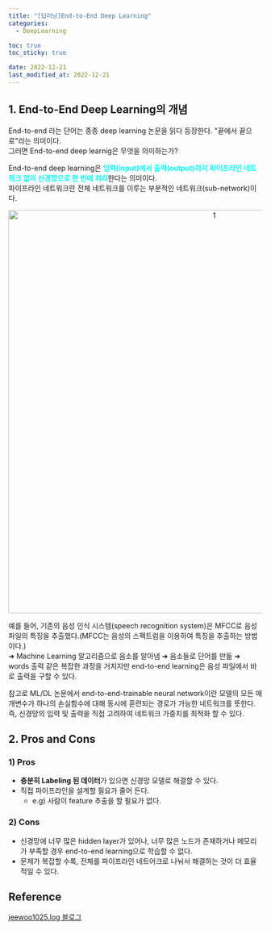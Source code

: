```yaml
---
title: "[딥러닝]End-to-End Deep Learning"
categories: 
  - DeepLearning

toc: true
toc_sticky: true

date: 2022-12-21
last_modified_at: 2022-12-21
---
```


## 1. End-to-End Deep Learning의 개념
End-to-end 라는 단어는 종종 deep learning 논문을 읽다 등장한다. "끝에서 끝으로"라는 의미이다.   
그러면 End-to-end deep learnig은 무엇을 의미하는가?  

End-to-end deep learning은 <span style = "color:aqua">**입력(input)에서 출력(output)까지 파이프라인 네트워크 없이 신경망으로 한 번에 처리**</span>한다는 의미이다.  
파이프라인 네트워크란 전체 네트워크를 이루는 부분적인 네트워크(sub-network)이다.

<p align="center">
<img width="800" alt="1" src="https://images.velog.io/images/jeewoo1025/post/c07c47d5-fc1b-4212-9a08-193646604898/image.png">
</p>

예를 들어, 기존의 음성 인식 시스템(speech recognition system)은 MFCC로 음성 파일의 특징을 추출했다.(MFCC는 음성의 스펙트럼을 이용하여 특징을 추출하는 방법이다.)  
  ➜ Machine Learning 알고리즘으로 음소를 알아냄
  ➜ 음소들로 단어를 만듦
  ➜ words 출력 같은 복잡한 과정을 거치지만 end-to-end learning은 음성 파일에서 바로 출력을 구할 수 있다.

  참고로 ML/DL 논문에서 end-to-end-trainable neural network이란 모델의 모든 매개변수가 하나의 손실함수에 대해 동시에 훈련되는 경로가 가능한 네트워크를 뜻한다.
 즉, 신경망의 입력 및 출력을 직접 고려하여 네트워크 가중치를 최적화 할 수 있다.

## 2. Pros and Cons
### 1) Pros
- **충분히 Labeling 된 데이터**가 있으면 신경망 모델로 해결할 수 있다.
- 직접 파이프라인을 설계할 필요가 줄어 든다. 
  - e.g) 사람이 feature 추출을 할 필요가 없다.

### 2) Cons
- 신경망에 너무 많은 hidden layer가 있어나, 너무 많은 노드가 존재하거나 메모리가 부족할 경우 end-to-end learning으로 학습할 수 없다.
- 문제가 복잡할 수록, 전체를 파이프라인 네트어크로 나눠서 해결하는 것이 더 효율적일 수 있다.

## Reference
[jeewoo1025.log 블로그](https://velog.io/@jeewoo1025/What-is-end-to-end-deep-learning)
